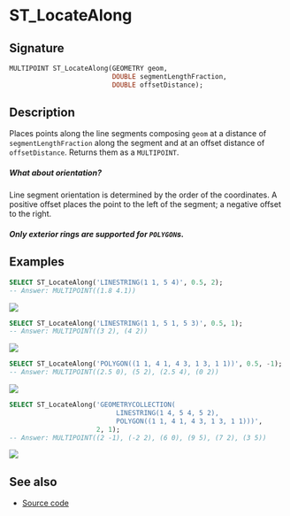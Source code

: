 # ST_LocateAlong

## Signature

```sql
MULTIPOINT ST_LocateAlong(GEOMETRY geom,
                          DOUBLE segmentLengthFraction,
                          DOUBLE offsetDistance);
```

## Description

Places points along the line segments composing `geom` at a distance of
`segmentLengthFraction` along the segment and at an offset distance of
`offsetDistance`. Returns them as a `MULTIPOINT`.

<div class="note">
  <h5>What about orientation?</h5>
  <p>Line segment orientation is determined by the order of the coordinates. A
  positive offset places the point to the left of the segment; a negative
  offset to the right.</p>
</div>

<div class="note warning">
  <h5>Only exterior rings are supported for <code>POLYGON</code>s.</h5>
</div>

## Examples

```sql
SELECT ST_LocateAlong('LINESTRING(1 1, 5 4)', 0.5, 2);
-- Answer: MULTIPOINT((1.8 4.1))
```

<img class="displayed" src="../ST_LocateAlong_0.png"/>

```sql
SELECT ST_LocateAlong('LINESTRING(1 1, 5 1, 5 3)', 0.5, 1);
-- Answer: MULTIPOINT((3 2), (4 2))
```

<img class="displayed" src="../ST_LocateAlong_1.png"/>

```sql
SELECT ST_LocateAlong('POLYGON((1 1, 4 1, 4 3, 1 3, 1 1))', 0.5, -1);
-- Answer: MULTIPOINT((2.5 0), (5 2), (2.5 4), (0 2))
```

<img class="displayed" src="../ST_LocateAlong_2.png"/>

```sql
SELECT ST_LocateAlong('GEOMETRYCOLLECTION(
                           LINESTRING(1 4, 5 4, 5 2),
                           POLYGON((1 1, 4 1, 4 3, 1 3, 1 1)))',
                      2, 1);
-- Answer: MULTIPOINT((2 -1), (-2 2), (6 0), (9 5), (7 2), (3 5))
```

<img class="displayed" src="../ST_LocateAlong_3.png"/>

## See also

* <a href="https://github.com/orbisgis/h2gis/blob/master/h2gis-functions/src/main/java/org/h2gis/functions/spatial/distance/ST_LocateAlong.java" target="_blank">Source code</a>
